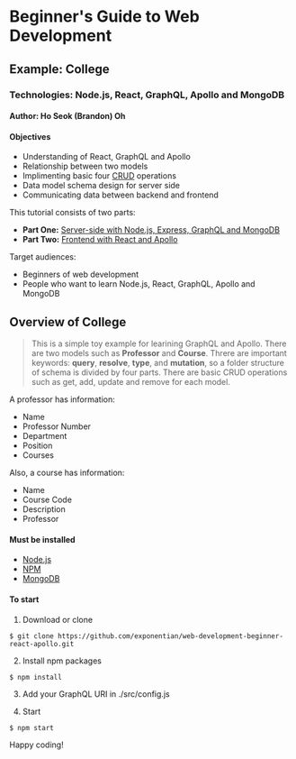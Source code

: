 # Beginner's Guide to Web Development
## Example: College
### Technologies: Node.js, React, GraphQL, Apollo and MongoDB
#### Author: Ho Seok (Brandon) Oh


#### Objectives
- Understanding of React, GraphQL and Apollo
- Relationship between two models
- Implimenting basic four [CRUD](https://en.wikipedia.org/wiki/Create,_read,_update_and_delete) operations
- Data model schema design for server side
- Communicating data between backend and frontend


This tutorial consists of two parts: 
- **Part One:** [Server-side with Node.js, Express, GraphQL and MongoDB](https://github.com/exponentian/web-development-beginner-node-express-graphql)
- **Part Two:** [Frontend with React and Apollo](https://github.com/exponentian/web-development-beginner-react-apollo)


Target audiences:
- Beginners of web development
- People who want to learn Node.js, React, GraphQL, Apollo and MongoDB


## Overview of College

> This is a simple toy example for learining GraphQL and Apollo. There are two models such as **Professor** and **Course**. Threre are important keywords: **query**, **resolve**, **type**, and **mutation**, so a folder structure of schema is divided by four parts. There are basic CRUD operations such as get, add, update and remove for each model.


A professor has information:
- Name
- Professor Number
- Department
- Position
- Courses

Also, a course has information:
- Name
- Course Code
- Description
- Professor


#### Must be installed
- [Node.js](https://nodejs.org/en/download/)
- [NPM](https://docs.npmjs.com/cli/install)
- [MongoDB](https://docs.mongodb.com/manual/installation/)


#### To start

1. Download or clone

```
$ git clone https://github.com/exponentian/web-development-beginner-react-apollo.git
```

2. Install npm packages

```
$ npm install
```

3. Add your GraphQL URI in ./src/config.js

4. Start

```
$ npm start
```


Happy coding!
